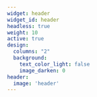 ```yaml
---
widget: header
widget_id: header
headless: true
weight: 10
active: true
design:
  columns: "2"
  background:
    text_color_light: false
    image_darken: 0
header:
  image: 'header'
---
```

